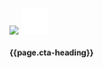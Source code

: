 <div class="callout__container__inv">
    <div class="callout__heading">
        <img class="blue-flag" src="/assets/img/usa-icons/flag.svg">
        <img class="white-flag" src="/assets/icons/flag-white.svg">
    </div>
    <div class="callout__inv__body">
        <h4>{{page.cta-heading}}</h4>
    </div>
</div>